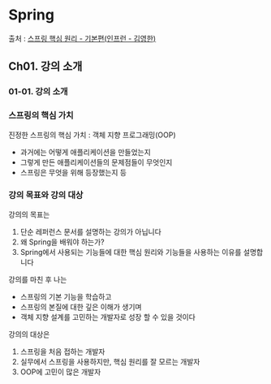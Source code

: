 # Spring

출처 : [스프링 핵심 원리 - 기본편(인프런 - 김영한)](https://www.inflearn.com/course/%EC%8A%A4%ED%94%84%EB%A7%81-%ED%95%B5%EC%8B%AC-%EC%9B%90%EB%A6%AC-%EA%B8%B0%EB%B3%B8%ED%8E%B8/dashboard)

## Ch01. 강의 소개

### 01-01. 강의 소개

### 스프링의 핵심 가치

진정한 스프링의 핵심 가치 : 객체 지향 프로그래밍(OOP)

- 과거에는 어떻게 애플리케이션을 만들었는지
- 그렇게 만든 애플리케이션들의 문제점들이 무엇인지
- 스프링은 무엇을 위해 등장했는지 등

### 강의 목표와 강의 대상

강의의 목표는

1. 단순 레퍼런스 문서를 설명하는 강의가 아닙니다
2. 왜 Spring을 배워야 하는가?
3. Spring에서 사용되는 기능들에 대한 핵심 원리와 기능들을 사용하는 이유를 설명합니다

강의를 마친 후 나는

- 스프링의 기본 기능을 학습하고
- 스프링의 본질에 대한 깊은 이해가 생기며
- 객체 지향 설계를 고민하는 개발자로 성장 할 수 있을 것이다

강의의 대상은

1. 스프링을 처음 접하는 개발자
2. 실무에서 스프링을 사용하지만, 핵심 원리를 잘 모르는 개발자
3. OOP에 고민이 많은 개발자
